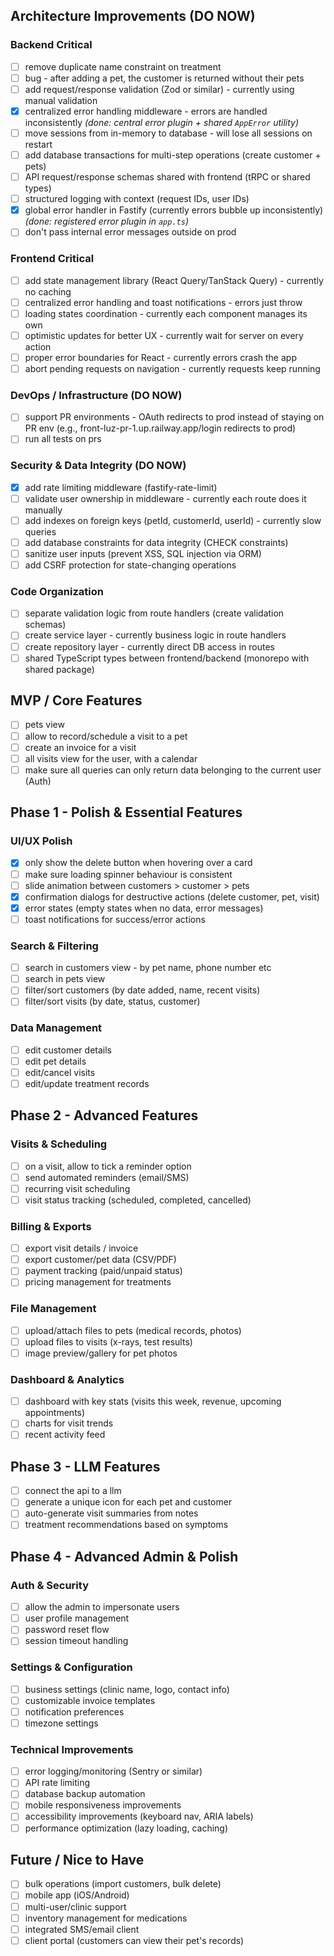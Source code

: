 ## Architecture Improvements (DO NOW)

### Backend Critical
- [ ] remove duplicate name constraint on treatment
- [ ] bug - after adding a pet, the customer is returned without their pets
- [ ] add request/response validation (Zod or similar) - currently using manual validation
- [x] centralized error handling middleware - errors are handled inconsistently _(done: central error plugin + shared `AppError` utility)_
- [ ] move sessions from in-memory to database - will lose all sessions on restart
- [ ] add database transactions for multi-step operations (create customer + pets)
- [ ] API request/response schemas shared with frontend (tRPC or shared types)
- [ ] structured logging with context (request IDs, user IDs)
- [x] global error handler in Fastify (currently errors bubble up inconsistently) _(done: registered error plugin in `app.ts`)_
- [ ] don't pass internal error messages outside on prod

### Frontend Critical
- [ ] add state management library (React Query/TanStack Query) - currently no caching
- [ ] centralized error handling and toast notifications - errors just throw
- [ ] loading states coordination - currently each component manages its own
- [ ] optimistic updates for better UX - currently wait for server on every action
- [ ] proper error boundaries for React - currently errors crash the app
- [ ] abort pending requests on navigation - currently requests keep running

### DevOps / Infrastructure (DO NOW)
- [ ] support PR environments - OAuth redirects to prod instead of staying on PR env (e.g., front-luz-pr-1.up.railway.app/login redirects to prod)
- [ ] run all tests on prs 

### Security & Data Integrity (DO NOW)
- [x] add rate limiting middleware (fastify-rate-limit)
- [ ] validate user ownership in middleware - currently each route does it manually
- [ ] add indexes on foreign keys (petId, customerId, userId) - currently slow queries
- [ ] add database constraints for data integrity (CHECK constraints)
- [ ] sanitize user inputs (prevent XSS, SQL injection via ORM)
- [ ] add CSRF protection for state-changing operations

### Code Organization
- [ ] separate validation logic from route handlers (create validation schemas)
- [ ] create service layer - currently business logic in route handlers
- [ ] create repository layer - currently direct DB access in routes
- [ ] shared TypeScript types between frontend/backend (monorepo with shared package)

## MVP / Core Features
- [ ] pets view
- [ ] allow to record/schedule a visit to a pet
- [ ] create an invoice for a visit
- [ ] all visits view for the user, with a calendar
- [ ] make sure all queries can only return data belonging to the current user (Auth)

## Phase 1 - Polish & Essential Features

### UI/UX Polish
- [x] only show the delete button when hovering over a card
- [ ] make sure loading spinner behaviour is consistent
- [ ] slide animation between customers > customer > pets
- [x] confirmation dialogs for destructive actions (delete customer, pet, visit)
- [x] error states (empty states when no data, error messages)
- [ ] toast notifications for success/error actions

### Search & Filtering
- [ ] search in customers view - by pet name, phone number etc
- [ ] search in pets view
- [ ] filter/sort customers (by date added, name, recent visits)
- [ ] filter/sort visits (by date, status, customer)

### Data Management
- [ ] edit customer details
- [ ] edit pet details
- [ ] edit/cancel visits
- [ ] edit/update treatment records

## Phase 2 - Advanced Features

### Visits & Scheduling
- [ ] on a visit, allow to tick a reminder option
- [ ] send automated reminders (email/SMS)
- [ ] recurring visit scheduling
- [ ] visit status tracking (scheduled, completed, cancelled)

### Billing & Exports
- [ ] export visit details / invoice
- [ ] export customer/pet data (CSV/PDF)
- [ ] payment tracking (paid/unpaid status)
- [ ] pricing management for treatments

### File Management
- [ ] upload/attach files to pets (medical records, photos)
- [ ] upload files to visits (x-rays, test results)
- [ ] image preview/gallery for pet photos

### Dashboard & Analytics
- [ ] dashboard with key stats (visits this week, revenue, upcoming appointments)
- [ ] charts for visit trends
- [ ] recent activity feed

## Phase 3 - LLM Features
- [ ] connect the api to a llm
- [ ] generate a unique icon for each pet and customer
- [ ] auto-generate visit summaries from notes
- [ ] treatment recommendations based on symptoms

## Phase 4 - Advanced Admin & Polish

### Auth & Security
- [ ] allow the admin to impersonate users
- [ ] user profile management
- [ ] password reset flow
- [ ] session timeout handling

### Settings & Configuration
- [ ] business settings (clinic name, logo, contact info)
- [ ] customizable invoice templates
- [ ] notification preferences
- [ ] timezone settings

### Technical Improvements
- [ ] error logging/monitoring (Sentry or similar)
- [ ] API rate limiting
- [ ] database backup automation
- [ ] mobile responsiveness improvements
- [ ] accessibility improvements (keyboard nav, ARIA labels)
- [ ] performance optimization (lazy loading, caching)

## Future / Nice to Have
- [ ] bulk operations (import customers, bulk delete)
- [ ] mobile app (iOS/Android)
- [ ] multi-user/clinic support
- [ ] inventory management for medications
- [ ] integrated SMS/email client
- [ ] client portal (customers can view their pet's records)
